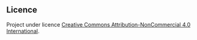 ## Licence

Project under licence [Creative Commons Attribution-NonCommercial 4.0 International](https://creativecommons.org/licenses/by-nc/4.0/).